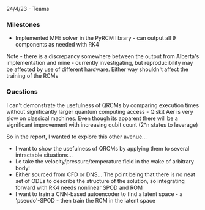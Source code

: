 24/4/23 - Teams

### Milestones
- Implemented MFE solver in the PyRCM library - can output all 9 components as needed with RK4

Note - there is a discrepancy somewhere between the output from Alberta's implementation and mine - currently investigating, but reproducibility may be affected by use of different hardware. Either way shouldn't affect the training of the RCMs

### Questions
I can't demonstrate the usefulness of QRCMs by comparing execution times without significantly larger quantum computing access - Qiskit Aer is very slow on classical machines. Even though its apparent there will be a significant improvement with increasing qubit count (2^n states to leverage)

So in the report, I wanted to explore this other avenue...

- I want to show the usefulness of QRCMs by applying them to several intractable situations...
- I.e take the velocity/pressure/temperature field in the wake of arbitrary body!
- Either sourced from CFD or DNS... The point being that there is no neat set of ODEs to describe the structure of the solution, so integrating forward with RK4 needs nonlinear SPOD and ROM
- I want to train a CNN-based autoencoder to find a latent space - a 'pseudo'-SPOD - then train the RCM in the latent space


